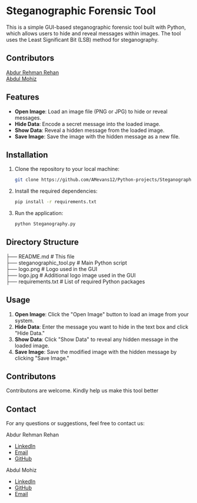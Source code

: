 
# Steganographic Forensic Tool

This is a simple GUI-based steganographic forensic tool built with Python, which allows users to hide and reveal messages within images. The tool uses the Least Significant Bit (LSB) method for steganography.

## Contributors

[Abdur Rehman Rehan](https://github.com/Abdur-Rehman-Rehan)  
[Abdul Mohiz](https://github.com/AMevans12)

## Features

- **Open Image**: Load an image file (PNG or JPG) to hide or reveal messages.
- **Hide Data**: Encode a secret message into the loaded image.
- **Show Data**: Reveal a hidden message from the loaded image.
- **Save Image**: Save the image with the hidden message as a new file.

## Installation

1. Clone the repository to your local machine:

   ```bash
   git clone https://github.com/AMevans12/Python-projects/Steganography
   ```

2. Install the required dependencies:

   ```bash
   pip install -r requirements.txt
   ```

3. Run the application:

   ```bash
   python Steganography.py
   ```

## Directory Structure

├── README.md               # This file  
├── steganographic_tool.py  # Main Python script  
├── logo.png                # Logo used in the GUI  
├── logo.jpg                # Additional logo image used in the GUI  
├── requirements.txt        # List of required Python packages  

## Usage

1. **Open Image**: Click the "Open Image" button to load an image from your system.
2. **Hide Data**: Enter the message you want to hide in the text box and click "Hide Data."
3. **Show Data**: Click "Show Data" to reveal any hidden message in the loaded image.
4. **Save Image**: Save the modified image with the hidden message by clicking "Save Image."

## Contributons

Contributons are welcome. Kindly help us make this tool better

## Contact

For any questions or suggestions, feel free to contact us:

Abdur Rehman Rehan  

- [LinkedIn](https://www.linkedin.com/in/abdurrehmanrehan/)
- [Email](mailto:rehan.devsec@gmail.com)
- [GitHub](https://github.com/Abdur-Rehman-Rehan)

Abdul Mohiz  

- [LinkedIn](https://www.linkedin.com/in/abdul-mohiz-813519307/)
- [GitHub](https://github.com/AMevans12)
- [Email](mailto:evanhislupus143@gmail.com)
